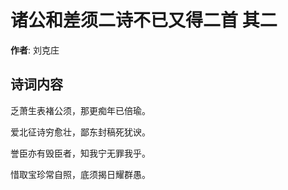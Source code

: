 # 诸公和差须二诗不已又得二首  其二

**作者**: 刘克庄

## 诗词内容

乏萧生表褚公须，那更痴年已倍瑜。

爱北征诗穷愈壮，鄙东封稿死犹谀。

誉臣亦有毁臣者，知我宁无罪我乎。

惜取宝珍常自照，底须揭日耀群愚。

